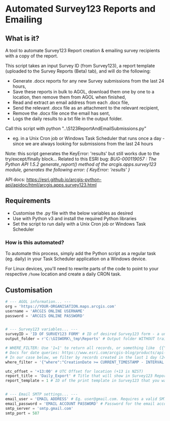 # Automated Survey123 Reports and Emailing

## What is it?
A tool to automate Survey123 Report creation & emailing survey recipients with a copy of the report.

This script takes an input Survey ID (from Survey123), a report template (uploaded to the Survey Reports (Beta) tab), and will do the following:

- Generate .docx reports for any new Survey submissions from the last 24 hours,
- Save these reports in bulk to AGOL, download them one by one to a location, then remove them from AGOL when finished,
- Read and extract an email address from each .docx file, 
- Send the relevant .docx file as an attachment to the relevant recipient, 
- Remove the .docx file once the email has sent,
- Logs the daily results to a txt file in the output folder.

Call this script with     python "..\S123ReportAndEmailSubmissions.py"     
- eg. in a Unix Cron job or Windows Task Scheduler that runs once a day - since we are always looking for submissions from the last 24 hours

Note: this script generates the KeyError: 'results' but still works due to the try/except/finally block...
Related to this ESRI bug:
*BUG-000119057 : The Python API 1.5.2 generate_report() method of the arcgis.apps.survey123 module, generates the following error: { KeyError: 'results' }*

API docs: https://esri.github.io/arcgis-python-api/apidoc/html/arcgis.apps.survey123.html

## Requirements
- Customise the .py file with the below variables as desired
- Use with Python v3 and install the required Python libraries
- Set the script to run daily with a Unix Cron job or Windows Task Scheduler

### How is this automated?
To automate this process, simply add the Python script as a regular task (eg. daily) in your Task Scheduler application on a Windows device. 

For Linux devices, you'll need to rewrite parts of the code to point to your respective `/home` location and create a daily CRON task.


## Customisation
```python
# --- AGOL information... ---
org = 'https://YOUR-ORGANISATION.maps.arcgis.com'
username = 'ARCGIS ONLINE USERNAME'
password = 'ARCGIS ONLINE PASSWORD'


# --- Survey123 variables... ---
surveyID = 'ID OF SURVEY123 FORM' # ID of desired Survey123 form - a unique ID like 4c1b359c4e294c54a02b22b42413f1
output_folder = r'C:\GISWORK\_tmp\Reports' # Output folder WITHOUT trailing slash. This is also where the log file is stored.

# WHERE_FILTER: Use '1=1' to return all records, or something like  {{"where":"<col>='<value>'"}  - supports SQL syntax
# Docs for date queries: https://www.esri.com/arcgis-blog/products/api-rest/data-management/querying-feature-services-date-time-queries/
# In our case below, we filter by records created in the last 1 day (24 hrs). This works for us as the script is run on a daily schedule.
where_filter = '{"where":"CreationDate >= CURRENT_TIMESTAMP - INTERVAL \'1\' DAY"}'

utc_offset = '+13:00' # UTC Offset for location (+13 is NZST)
report_title = 'Daily_Export' # Title that will show in Survey123 Reports recent task list
report_template = 1 # ID of the print template in Survey123 that you want to use (0 = ESRI's sample, 1 = first custom report, 2 = second custom report, etc)


# --- Email SMTP settings... ---
email_user = 'EMAIL ADDRESS' # Eg. user@gmail.com. Requires a valid SMTP-enabled email account (Eg. a Gmail acct with the SMTP settings below)
email_password = 'EMAIL ACCOUNT PASSWORD' # Password for the email account
smtp_server = 'smtp.gmail.com'
smtp_port = 587
```
